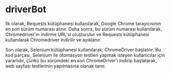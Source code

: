 # driverBot

İlk olarak, Requests kütüphanesi kullanılarak, Google Chrome tarayıcısının en son sürüm numarası alınır. Daha sonra, bu sürüm numarası kullanılarak, Chromedriver'ın indirme URL'si oluşturulur ve Requests kütüphanesi kullanılarak Chromedriver indirilir ve ayıklanır.

Son olarak, Selenium kütüphanesi kullanılarak, ChromeDriver başlatılır. Bu kod parçası, Selenium ile otomasyon testleri yapmak isteyen kullanıcılar için yararlıdır, çünkü bu sürümdeki en son ChromeDriver'ı indirip başlatarak, web sayfası testlerinin yapılmasına olanak tanır.
